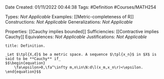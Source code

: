 <div class="topSpace"></div>

Date Created: 01/11/2022 00:44:38
Tags: #Definition #Courses/MATH254

Types: _Not Applicable_
Examples: [[Metric-completeness of R]]
Constructions: _Not Applicable_
Generalizations: _Not Applicable_

Properties: [[Cauchy implies bounded]]
Sufficiencies: [[Contractive implies Cauchy]]
Equivalences: _Not Applicable_
Justifications: _Not Applicable_

``` ad-Definition
title: Definition.

_Let $\tpl{X,d}$ be a metric space. A sequence $\tpl{x_n}$ in $X$ is said to be **Cauchy** if_
$$\begin{equation}
    \fa\epsilon>0,\fa^\infty m,n\in\N:d\l(x_m,x_n\r)<\epsilon.
\end{equation}$$

```
